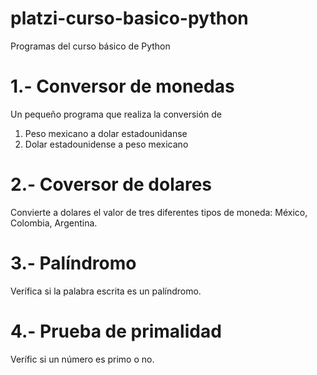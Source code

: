 # platzi-curso-basico-python
Programas del curso básico de Python

# 1.- Conversor de monedas
Un pequeño programa que realiza la conversión de
1) Peso mexicano a dolar estadounidanse 
2) Dolar estadounidense a peso mexicano

# 2.- Coversor de dolares
Convierte a dolares el valor de tres diferentes tipos de moneda: México, Colombia, Argentina.

# 3.- Palíndromo
Verífica si la palabra escrita es un palíndromo.

# 4.- Prueba de primalidad
Verífic si un número es primo o no.